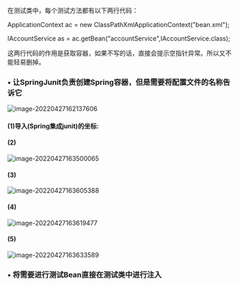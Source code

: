在测试类中，每个测试方法都有以下两行代码： 

ApplicationContext ac = new ClassPathXmlApplicationContext("bean.xml"); 

IAccountService as = ac.getBean("accountService",IAccountService.class); 

这两行代码的作用是获取容器，如果不写的话，直接会提示空指针异常。所以又不能轻易删掉。

### • 让SpringJunit负责创建Spring容器，但是需要将配置文件的名称告诉它

![image-20220427162137606](../../../blog/zheng-s/source/image/image-20220427162137606.png)





#### (1)导入(Spring集成junit)的坐标:

#### (2)

![image-20220427163500065](../../../blog/zheng-s/source/image/image-20220427163500065.png)

#### (3)

![image-20220427163605388](../../../blog/zheng-s/source/image/image-20220427163605388.png)

#### (4)

![image-20220427163619477](../../../blog/zheng-s/source/image/image-20220427163619477.png)

#### (5)

![image-20220427163633589](../../../blog/zheng-s/source/image/image-20220427163633589.png)



###  • 将需要进行测试Bean直接在测试类中进行注入